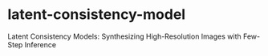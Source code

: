 # latent-consistency-model
Latent Consistency Models: Synthesizing High-Resolution Images with Few-Step Inference
